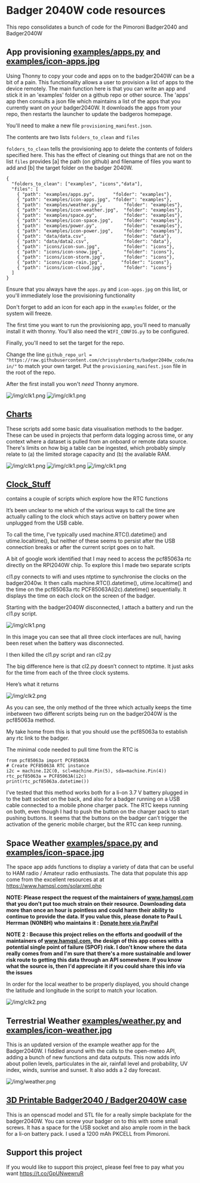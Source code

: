 # Badger 2040W code resources

This repo consolidates a bunch of code for the Pimoroni Badger2040 and Badger2040W

## App provisioning [examples/apps.py](examples/apps.py) and [examples/icon-apps.jpg](examples/icon-apps.jpg) 

Using Thonny to copy your code and apps on to the badger2040W can be a bit of a pain. This functionality allows a user to provision a list of apps to the device remotely. The main function here is that you can write an app and stick it in an 'examples' folder on a github repo or other source. The 'apps' app then consults a json file which maintains a list of the apps that you currently want on your badger2040W. It downloads the apps from your repo, then restarts the launcher to update the badgeros homepage.

You'll need to make a new file `provisioning_manifest.json`.

The contents are two lists `folders_to_clean` and `files`

`folders_to_clean` tells the provisioning app to delete the contents of folders specified here. This has the effect of cleaning out things that are not on the list
`files` provides [a] the path (on github) and filename of files you want to add and [b] the target folder on the badger 2040W. 

```
{
  "folders_to_clean": ["examples", "icons","data"],
  "files": [
    { "path": "examples/apps.py",		"folder": "examples"},
    { "path": "examples/icon-apps.jpg",	"folder": "examples"},    
    { "path": "examples/weather.py",		"folder": "examples"},
    { "path": "examples/icon-weather.jpg",	"folder": "examples"},
    { "path": "examples/space.py",			"folder": "examples"},
    { "path": "examples/icon-space.jpg",   	"folder": "examples"},
    { "path": "examples/power.py",		    "folder": "examples"},
    { "path": "examples/icon-power.jpg",    "folder": "examples"},
    { "path": "data/data.csv",		    	"folder": "data"},
    { "path": "data/data2.csv",		    	"folder": "data"},
    { "path": "icons/icon-sun.jpg",		    "folder": "icons"},
    { "path": "icons/icon-snow.jpg",	    "folder": "icons"},
    { "path": "icons/icon-storm.jpg",       "folder": "icons"},
    { "path": "icons/icon-rain.jpg",       "folder": "icons"},
    { "path": "icons/icon-cloud.jpg",       "folder": "icons"}
  ]
}
```

Ensure that you always have the `apps.py` and `icon-apps.jpg` on this list, or you'll immediately lose the provisioning functionality

Don't forget to add an icon for each app in the `examples` folder, or the system will freeze. 

The first time you want to run the provisioning app, you'll need to manually install it with thonny. 
You'll also need the `WIFI_CONFIG.py` to be configured.

Finally, you'll need to set the target for the repo. 

Change the line `github_repo_url = "https://raw.githubusercontent.com/chrissyhroberts/badger2040w_code/main/"`
to match your own target. Put the `provisioning_manifest.json` file in the root of the repo. 


After the first install you won't _need_ Thonny anymore.

![/img/clk1.png](/img/apps_provision_01.jpg)
![/img/clk1.png](/img/apps_provision_02.jpg)




## [Charts](charts/heatmap.py)

These scripts add some basic data visualisation methods to the badger. These can be used in projects that perform data logging across time, or any context where a dataset is pulled from an onboard or remote data source. There's limits on how big a table can be ingested, which probably simply relate to (a) the limited storage capacity and (b) the available RAM.

![/img/clk1.png](/img/barchart.jpg)
![/img/clk1.png](/img/heatmap_matrix.jpg)
![/img/clk1.png](/img/heatmap_summary.jpg)

## [Clock_Stuff](Clock_Stuff)

contains a couple of scripts which explore how the RTC functions

It’s been unclear to me which of the various ways to call the time are actually calling to the clock which stays active on battery power when unplugged from the USB cable.

To call the time, I’ve typically used machine.RTC().datetime() and utime.localtime(), but neither of these seems to persist after the USB connection breaks or after the current script goes on to halt.

A bit of google work identified that I may need to access the pcf85063a rtc directly on the RPI2040W chip.
To explore this I made two separate scripts

cl1.py connects to wifi and uses ntptime to synchronise the clocks on the badger2040w.
It then calls machine.RTC().datetime(), utime.localtime() and the time on the pcf85063a rtc PCF85063A(i2c).datetime() sequentially. It displays the time on each clock on the screen of the badger.

Starting with the badger2040W disconnected, I attach a battery and run the cl1.py script.

![/img/clk1.png](/img/clk1.png)

In this image you can see that all three clock interfaces are null, having been reset when the battery was disconnected.

I then killed the cl1.py script and ran cl2.py

The big difference here is that cl2.py doesn’t connect to ntptime. It just asks for the time from each of the three clock systems.

Here’s what it returns

![/img/clk2.png](/img/clk2.png)

As you can see, the only method of the three which actually keeps the time inbetween two different scripts being run on the badger2040W is the pcf85063a method.

My take home from this is that you should use the pcf85063a to establish any rtc link to the badger.

The minimal code needed to pull time from the RTC is

```
from pcf85063a import PCF85063A
# Create PCF85063A RTC instance
i2c = machine.I2C(0, scl=machine.Pin(5), sda=machine.Pin(4))
rtc_pcf85063a = PCF85063A(i2c)
print(rtc_pcf85063a.datetime())
```

I’ve tested that this method works both for a li-on 3.7 V battery plugged in to the batt socket on the back, and also for a badger running on a USB cable connected to a mobile phone charger pack. The RTC keeps running on both, even though I had to push the button on the charger pack to start pushing buttons. It seems that the buttons on the badger can’t trigger the activation of the generic mobile charger, but the RTC can keep running.

## Space Weather [examples/space.py](examples/space.py) and [examples/icon-space.jpg](examples/icon-space.jpg)

The space app adds functions to display a variety of data that can be useful to HAM radio / Amateur radio enthusiasts. 
The data that populate this app come from the excellent resources at at https://www.hamqsl.com/solarxml.php

**NOTE: Please respect the request of the maintainers of www.hamqsl.com that you don't put too much strain on their resource. Downloading data more than once an hour is pointless and could harm their ability to continue to provide the data. If you value this, please donate to Paul L Herrman (N0NBH) who maintains it : [Donate here via PayPal](https://www.paypal.com/donate?token=PGsbxxaNxFueJmdq1fgPek22o4yU0UR6tybC7O1mUM66rCnWMDxZjvQtmFIAISSAwA2GZXfBMNPVzMTY)**

**NOTE 2 : Because this project relies on the efforts and goodwill of the maintainers of www.hamqsl.com, the design of this app comes with a potential single point of failure (SPOF) risk. I don't know where the data really comes from and I'm sure that there's a more sustainable and lower risk route to getting this data through an API somewhere. If you know what the source is, then I'd appreciate it if you could share this info via the issues**

In order for the local weather to be properly displayed, you should change the latitude and longitude in the script to match your location. 

![/img/clk2.png](/img/space.jpeg)


## Terrestrial Weather [examples/weather.py](examples/weather.py) and [examples/icon-weather.jpg](examples/icon-weather.jpg)

This is an updated version of the example weather app for the Badger2040W. I fiddled around with the calls to the open-meteo API, adding a bunch of new functions and data outputs. This now adds info about pollen levels, particulates in the air, rainfall level and probability, UV index, winds, sunrise and sunset. It also adds a 2 day forecast. 

![/img/weather.png](/img/weather.png)

## [3D Printable Badger2040 / Badger2040W case](3d_print_case)

This is an openscad model and STL file for a really simple backplate for the badger2040W. You can screw your badger on to this with some small screws. It has a space for the USB socket and also ample room in the back for a li-on battery pack. I used a 1200 mAh PKCELL from Pimoroni. 


## Support this project

If you would like to support this project, please feel free to pay what you want https://t.co/GpUNwewruR
